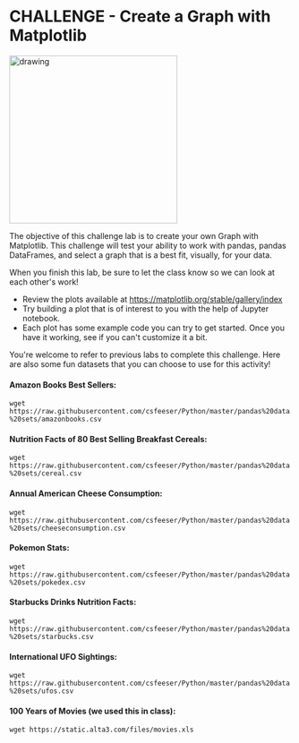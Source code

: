 # CHALLENGE - Create a Graph with Matplotlib

<img src=https://img.ifunny.co/images/fcd298bb355a4b5c09bb8960aad5d13ce875f4830dc9b978f88887db2b0a9613_1.jpg alt="drawing" width="300"/>

The objective of this challenge lab is to create your own Graph with Matplotlib. This challenge will test your ability to work with pandas, pandas DataFrames, and select a graph that is a best fit, visually, for your data.

When you finish this lab, be sure to let the class know so we can look at each other's work!

- Review the plots available at https://matplotlib.org/stable/gallery/index
- Try building a plot that is of interest to you with the help of Jupyter notebook.
- Each plot has some example code you can try to get started. Once you have it working, see if you can't customize it a bit.

You're welcome to refer to previous labs to complete this challenge. Here are also some fun datasets that you can choose to use for this activity!

#### Amazon Books Best Sellers:
`wget https://raw.githubusercontent.com/csfeeser/Python/master/pandas%20data%20sets/amazonbooks.csv`

#### Nutrition Facts of 80 Best Selling Breakfast Cereals:
`wget https://raw.githubusercontent.com/csfeeser/Python/master/pandas%20data%20sets/cereal.csv`

#### Annual American Cheese Consumption:
`wget https://raw.githubusercontent.com/csfeeser/Python/master/pandas%20data%20sets/cheeseconsumption.csv`

#### Pokemon Stats:
`wget https://raw.githubusercontent.com/csfeeser/Python/master/pandas%20data%20sets/pokedex.csv`

#### Starbucks Drinks Nutrition Facts:
`wget https://raw.githubusercontent.com/csfeeser/Python/master/pandas%20data%20sets/starbucks.csv`

#### International UFO Sightings:
`wget https://raw.githubusercontent.com/csfeeser/Python/master/pandas%20data%20sets/ufos.csv`

#### 100 Years of Movies (we used this in class):
`wget https://static.alta3.com/files/movies.xls`


